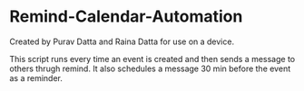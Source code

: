 # Remind-Calendar-Automation

Created by Purav Datta and Raina Datta for use on a device. 

This script runs every time an event is created and then sends a message to others thrugh remind. It also schedules a message 30 min before the event as a reminder.
